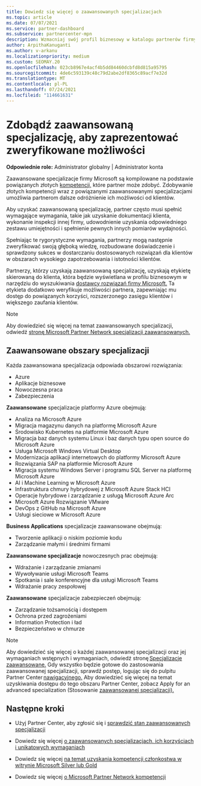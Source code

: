 ```yaml
---
title: Dowiedz się więcej o zaawansowanych specjalizacjach
ms.topic: article
ms.date: 07/07/2021
ms.service: partner-dashboard
ms.subservice: partnercenter-mpn
description: Wzmacniaj swój profil biznesowy w katalogu partnerów firmy Microsoft. Dowiedz się więcej o zaawansowanych specjalizacjach, które można uzyskać, oraz o istniejących kompetencjach Gold i Silver.
author: ArpithaKanuganti
ms.author: v-arkanu
ms.localizationpriority: medium
ms.custom: SEOMAY.20
ms.openlocfilehash: 023cb8967e4acf4b5dd84460dcbfd8d815a95795
ms.sourcegitcommit: 4de6c593139c48c79d2abe2df8365c89acf7e32d
ms.translationtype: MT
ms.contentlocale: pl-PL
ms.lasthandoff: 07/24/2021
ms.locfileid: "114661631"
---
```

# <a name="earn-an-advanced-specialization-to-showcase-your-validated-capabilities"></a>Zdobądź zaawansowaną specjalizację, aby zaprezentować zweryfikowane możliwości

**Odpowiednie role:** Administrator globalny | Administrator konta

Zaawansowane specjalizacje firmy Microsoft są kompilowane na podstawie powiązanych złotych [kompetencji,](learn-about-competencies.md) które partner może zdobyć. Zdobywanie złotych kompetencji wraz z powiązanymi zaawansowanymi specjalizacjami umożliwia partnerom dalsze odróżnienie ich możliwości od klientów.

Aby uzyskać zaawansowaną specjalizację, partner często musi spełnić wymagające wymagania, takie jak uzyskanie dokumentacji klienta, wykonanie inspekcji innej firmy, udowodnienie uzyskania odpowiedniego zestawu umiejętności i spełnienie pewnych innych pomiarów wydajności.

Spełniając te rygorystyczne wymagania, partnerzy mogą następnie zweryfikować swoją głęboką wiedzę, rozbudowane doświadczenie i sprawdzony sukces w dostarczaniu dostosowanych rozwiązań dla klientów w obszarach wysokiego zapotrzebowania i istotności klientów.

Partnerzy, którzy uzyskają zaawansowaną specjalizację, uzyskają etykietę skierowaną do klienta, która będzie wyświetlana w profilu biznesowym w narzędziu do wyszukiwania [dostawcy rozwiązań firmy Microsoft.](https://www.microsoft.com/solution-providers/home) Ta etykieta dodatkowo weryfikuje możliwości partnera, zapewniając mu dostęp do powiązanych korzyści, rozszerzonego zasięgu klientów i większego zaufania klientów.

> [!NOTE]
> Aby dowiedzieć się więcej na temat zaawansowanych specjalizacji, odwiedź [stronę Microsoft Partner Network specjalizacji zaawansowanych.](https://partner.microsoft.com/membership/advanced-specialization)

## <a name="advanced-specialization-areas"></a>Zaawansowane obszary specjalizacji

Każda zaawansowana specjalizacja odpowiada obszarowi rozwiązania:

- Azure
- Aplikacje biznesowe
- Nowoczesna praca
- Zabezpieczenia

**Zaawansowane** specjalizacje platformy Azure obejmują:

- Analiza na Microsoft Azure
- Migracja magazynu danych na platformę Microsoft Azure
- Środowisko Kubernetes na platformie Microsoft Azure
- Migracja baz danych systemu Linux i baz danych typu open source do Microsoft Azure
- Usługa Microsoft Windows Virtual Desktop
- Modernizacja aplikacji internetowych do platformy Microsoft Azure
- Rozwiązania SAP na platformie Microsoft Azure
- Migracja systemu Windows Server i programu SQL Server na platformę Microsoft Azure
- AI i Machine Learning w Microsoft Azure
- Infrastruktura chmury hybrydowej z Microsoft Azure Stack HCI
- Operacje hybrydowe i zarządzanie z usługą Microsoft Azure Arc
- Microsoft Azure Rozwiązanie VMware
- DevOps z GitHub na Microsoft Azure
- Usługi sieciowe w Microsoft Azure


**Business Applications** specjalizacje zaawansowane obejmują:

- Tworzenie aplikacji o niskim poziomie kodu
- Zarządzanie małymi i średnimi firmami

**Zaawansowane specjalizacje** nowoczesnych prac obejmują:

- Wdrażanie i zarządzanie zmianami
- Wywoływanie usługi Microsoft Teams
- Spotkania i sale konferencyjne dla usługi Microsoft Teams
- Wdrażanie pracy zespołowej

**Zaawansowane** specjalizacje zabezpieczeń obejmują:

- Zarządzanie tożsamością i dostępem
- Ochrona przed zagrożeniami
- Information Protection i ład
- Bezpieczeństwo w chmurze

> [!NOTE]
> Aby dowiedzieć się więcej o każdej zaawansowanej specjalizacji oraz jej wymaganiach wstępnych i wymaganiach, odwiedź stronę [Specjalizacje zaawansowane.](https://partner.microsoft.com/membership/advanced-specialization) Gdy wszystko będzie gotowe do zastosowania zaawansowanej specjalizacji, sprawdź postęp, logując się do pulpitu Partner Center [nawigacyjnego.](https://partner.microsoft.com/dashboard) Aby dowiedzieć się więcej na temat uzyskiwania dostępu do tego obszaru Partner Center, zobacz Apply for an advanced specialization (Stosowanie [zaawansowanej specjalizacji).](advanced-specializations-apply.md)

## <a name="next-steps"></a>Następne kroki

- Użyj Partner Center, aby zgłosić się i [sprawdzić stan zaawansowanych specjalizacji](advanced-specializations-apply.md)

- Dowiedz się więcej [o zaawansowanych specjalizacjach, ich korzyściach i unikatowych wymaganiach](https://partner.microsoft.com/membership/advanced-specialization)

- Dowiedz się więcej [na temat uzyskania kompetencji członkostwa w witrynie Microsoft Silver lub Gold](learn-about-competencies.md)

- Dowiedz się więcej [o Microsoft Partner Network kompetencji](https://partner.microsoft.com/membership/competencies)
